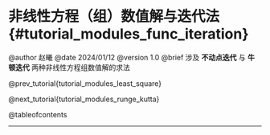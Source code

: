 非线性方程（组）数值解与迭代法 {#tutorial_modules_func_iteration}
============

@author 赵曦
@date 2024/01/12
@version 1.0
@brief 涉及 **不动点迭代** 与 **牛顿迭代** 两种非线性方程组数值解的求法

@prev_tutorial{tutorial_modules_least_square}

@next_tutorial{tutorial_modules_runge_kutta}

@tableofcontents

------